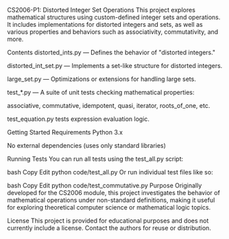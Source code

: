 CS2006-P1: Distorted Integer Set Operations
This project explores mathematical structures using custom-defined integer sets and operations. It includes implementations for distorted integers and sets, as well as various properties and behaviors such as associativity, commutativity, and more.

Contents
distorted_ints.py — Defines the behavior of "distorted integers."

distorted_int_set.py — Implements a set-like structure for distorted integers.

large_set.py — Optimizations or extensions for handling large sets.

test_*.py — A suite of unit tests checking mathematical properties:

associative, commutative, idempotent, quasi, iterator, roots_of_one, etc.

test_equation.py tests expression evaluation logic.

Getting Started
Requirements
Python 3.x

No external dependencies (uses only standard libraries)

Running Tests
You can run all tests using the test_all.py script:

bash
Copy
Edit
python code/test_all.py
Or run individual test files like so:

bash
Copy
Edit
python code/test_commutative.py
Purpose
Originally developed for the CS2006 module, this project investigates the behavior of mathematical operations under non-standard definitions, making it useful for exploring theoretical computer science or mathematical logic topics.

License
This project is provided for educational purposes and does not currently include a license. Contact the authors for reuse or distribution.
